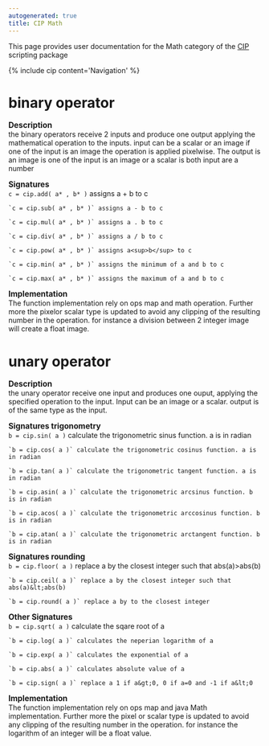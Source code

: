 ```yaml
---
autogenerated: true
title: CIP Math
---
```


This page provides user documentation for the Math category of the [CIP](/plugins/cip) scripting package

{% include cip content='Navigation' %}

binary operator
===============

<span style="font-size:110%">**Description**</span>  
the binary operators receive 2 inputs and produce one output applying the mathematical operation to the inputs. input can be a scalar or an image if one of the input is an image the operation is applied pixelwise. The output is an image is one of the input is an image or a scalar is both input are a number

<span style="font-size:110%">**Signatures**</span>  
    `c = cip.add( a* , b* )` assigns a + b to c

    `c = cip.sub( a* , b* )` assigns a - b to c

    `c = cip.mul( a* , b* )` assigns a . b to c

    `c = cip.div( a* , b* )` assigns a / b to c

    `c = cip.pow( a* , b* )` assigns a<sup>b</sup> to c

    `c = cip.min( a* , b* )` assigns the minimum of a and b to c

    `c = cip.max( a* , b* )` assigns the maximum of a and b to c

<span style="font-size:110%">**Implementation**</span>  
The function implementation rely on ops map and math operation. Further more the pixelor scalar type is updated to avoid any clipping of the resulting number in the operation. for instance a division between 2 integer image will create a float image.

unary operator
==============

<span style="font-size:110%">**Description**</span>  
the unary operator receive one input and produces one ouput, applying the specified operation to the input. Input can be an image or a scalar. output is of the same type as the input.

<span style="font-size:110%">**Signatures trigonometry**</span>  
    `b = cip.sin( a )` calculate the trigonometric sinus function. a is in radian

    `b = cip.cos( a )` calculate the trigonometric cosinus function. a is in radian

    `b = cip.tan( a )` calculate the trigonometric tangent function. a is in radian

    `b = cip.asin( a )` calculate the trigonometric arcsinus function. b is in radian

    `b = cip.acos( a )` calculate the trigonometric arccosinus function. b is in radian

    `b = cip.atan( a )` calculate the trigonometric arctangent function. b is in radian

<span style="font-size:110%">**Signatures rounding**</span>  
    `b = cip.floor( a )` replace a by the closest integer such that abs(a)&gt;abs(b)

    `b = cip.ceil( a )` replace a by the closest integer such that abs(a)&lt;abs(b)

    `b = cip.round( a )` replace a by to the closest integer

<span style="font-size:110%">**Other Signatures**</span>  
    `b = cip.sqrt( a )` calculate the sqare root of a

    `b = cip.log( a )` calculates the neperian logarithm of a

    `b = cip.exp( a )` calculates the exponential of a

    `b = cip.abs( a )` calculates absolute value of a

    `b = cip.sign( a )` replace a 1 if a&gt;0, 0 if a=0 and -1 if a&lt;0

<span style="font-size:110%">**Implementation**</span>  
The function implementation rely on ops map and java Math implementation. Further more the pixel or scalar type is updated to avoid any clipping of the resulting number in the operation. for instance the logarithm of an integer will be a float value.
